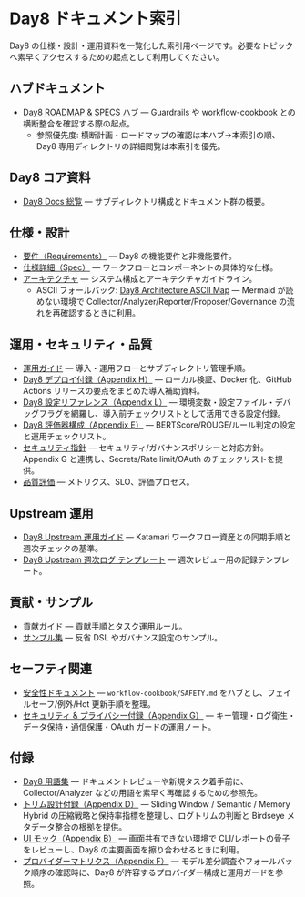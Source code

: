 # Day8 ドキュメント索引

Day8 の仕様・設計・運用資料を一覧化した索引用ページです。必要なトピックへ素早くアクセスするための起点として利用してください。

## ハブドキュメント
- [Day8 ROADMAP & SPECS ハブ](ROADMAP_AND_SPECS.md) — Guardrails や workflow-cookbook との横断整合を確認する際の起点。
  - 参照優先度: 横断計画・ロードマップの確認は本ハブ→本索引の順、Day8 専用ディレクトリの詳細閲覧は本索引を優先。

## Day8 コア資料
- [Day8 Docs 総覧](day8/README.md) — サブディレクトリ構成とドキュメント群の概要。

## 仕様・設計
- [要件（Requirements）](day8/spec/01_requirements.md) — Day8 の機能要件と非機能要件。
- [仕様詳細（Spec）](day8/spec/02_spec.md) — ワークフローとコンポーネントの具体的な仕様。
- [アーキテクチャ](day8/design/03_architecture.md) — システム構成とアーキテクチャガイドライン。
  - ASCII フォールバック: [Day8 Architecture ASCII Map](Architecture_ASCII.md) — Mermaid が読めない環境で Collector/Analyzer/Reporter/Proposer/Governance の流れを再確認するときに利用。

## 運用・セキュリティ・品質
- [運用ガイド](day8/ops/04_ops.md) — 導入・運用フローとサブディレクトリ管理手順。
- [Day8 デプロイ付録（Appendix H）](addenda/H_Deploy_Guide.md) — ローカル検証、Docker 化、GitHub Actions リリースの要点をまとめた導入補助資料。
- [Day8 設定リファレンス（Appendix L）](addenda/L_Config_Reference.md) — 環境変数・設定ファイル・デバッグフラグを網羅し、導入前チェックリストとして活用できる設定付録。
- [Day8 評価器構成（Appendix E）](addenda/E_Evaluator_Details.md) — BERTScore/ROUGE/ルール判定の設定と運用チェックリスト。
- [セキュリティ指針](day8/security/05_security.md) — セキュリティ/ガバナンスポリシーと対応方針。Appendix G と連携し、Secrets/Rate limit/OAuth のチェックリストを提供。
- [品質評価](day8/quality/06_quality.md) — メトリクス、SLO、評価プロセス。

## Upstream 運用
- [Day8 Upstream 運用ガイド](UPSTREAM.md) — Katamari ワークフロー資産との同期手順と週次チェックの基準。
- [Day8 Upstream 週次ログ テンプレート](UPSTREAM_WEEKLY_LOG.md) — 週次レビュー用の記録テンプレート。

## 貢献・サンプル
- [貢献ガイド](day8/guides/07_contributing.md) — 貢献手順とタスク運用ルール。
- [サンプル集](day8/examples/10_examples.md) — 反省 DSL やガバナンス設定のサンプル。

## セーフティ関連
- [安全性ドキュメント](safety.md) — `workflow-cookbook/SAFETY.md` をハブとし、フェイルセーフ/例外/Hot 更新手順を整理。
- [セキュリティ & プライバシー付録（Appendix G）](addenda/G_Security_Privacy.md) — キー管理・ログ衛生・データ保持・通信保護・OAuth ガードの運用ノート。

## 付録
- [Day8 用語集](addenda/A_Glossary.md) — ドキュメントレビューや新規タスク着手前に、Collector/Analyzer などの用語を素早く再確認するための参照先。
- [トリム設計付録（Appendix D）](addenda/D_Trim_Design.md) — Sliding Window / Semantic / Memory Hybrid の圧縮戦略と保持率指標を整理し、ログトリムの判断と Birdseye メタデータ整合の根拠を提供。
- [UI モック（Appendix B）](addenda/B_UI_Mock.md) — 画面共有できない環境で CLI/レポートの骨子をレビューし、Day8 の主要画面を擦り合わせるときに利用。
- [プロバイダーマトリクス（Appendix F）](addenda/F_Provider_Matrix.md) — モデル差分調査やフォールバック順序の確認時に、Day8 が許容するプロバイダー構成と運用ガードを参照。
